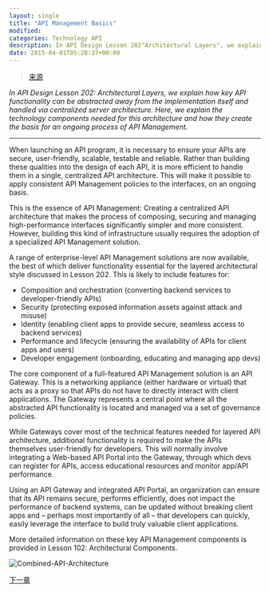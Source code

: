 ```yaml
---
layout: single
title: "API Management Basics"
modified:
categories: Technology API
description: In API Design Lesson 202"Architectural Layers", we explain how key API functionality can be abstracted away from the implementation itself and handled via centralized server architecture. Here, we explain the technology components needed for this architecture and how they create the basis for an ongoing process of API Management.
date: 2015-04-01T05:28:37+00:00
---
```


> [来源][1]

*In API Design Lesson 202: Architectural Layers, we explain how key API functionality can be abstracted away from the implementation itself and handled via centralized server architecture. Here, we explain the technology components needed for this architecture and how they create the basis for an ongoing process of API Management.*

----

When launching an API program, it is necessary to ensure your APIs are secure, user-friendly, scalable, testable and reliable. Rather than building these qualities into the design of each API, it is more efficient to handle them in a single, centralized API architecture. This will make it possible to apply consistent API Management policies to the interfaces, on an ongoing basis.

This is the essence of API Management: Creating a centralized API architecture that makes the process of composing, securing and managing high-performance interfaces significantly simpler and more consistent. However, building this kind of infrastructure usually requires the adoption of a specialized API Management solution.

A range of enterprise-level API Management solutions are now available, the best of which deliver functionality essential for the layered architectural style discussed in Lesson 202. This is likely to include features for:

- Composition and orchestration (converting backend services to developer-friendly APIs)
- Security (protecting exposed information assets against attack and misuse)
- Identity (enabling client apps to provide secure, seamless access to backend services)
- Performance and lifecycle (ensuring the availability of APIs for client apps and users)
- Developer engagement (onboarding, educating and managing app devs)

The core component of a full-featured API Management solution is an API Gateway. This is a networking appliance (either hardware or virtual) that acts as a proxy so that APIs do not have to directly interact with client applications. The Gateway represents a central point where all the abstracted API functionality is located and managed via a set of governance policies.

While Gateways cover most of the technical features needed for layered API architecture, additional functionality is required to make the APIs themselves user-friendly for developers. This will normally involve integrating a Web-based API Portal into the Gateway, through which devs can register for APIs, access educational resources and monitor app/API performance.

Using an API Gateway and integrated API Portal, an organization can ensure that its API remains secure, performs efficiently, does not impact the performance of backend systems, can be updated without breaking client apps and – perhaps most importantly of all – that developers can quickly, easily leverage the interface to build truly valuable client applications.

More detailed information on these key API Management components is provided in Lesson 102: Architectural Components.

![Combined-API-Architecture](http://www.apiacademy.co/sites/default/files/Combined-API-Architecture-v7.png)



[下一章][2]


[1]: http://www.apiacademy.co/lessons/api-management/api-management-basics
[2]: /api/architectural-components/
